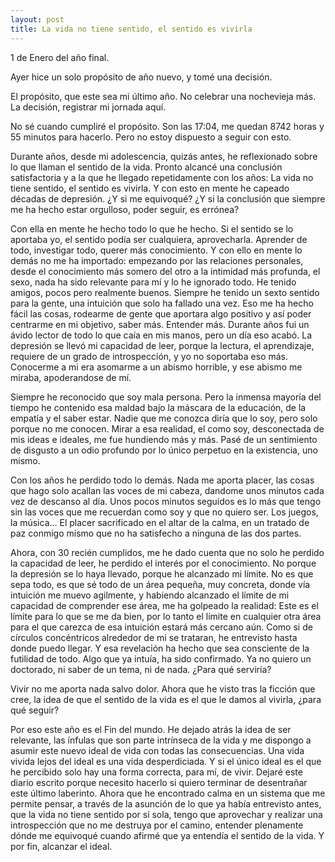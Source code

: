 ```yaml
---
layout: post
title: La vida no tiene sentido, el sentido es vivirla
---
```

1 de Enero del año final.


Ayer hice un solo propósito de año nuevo, y tomé una decisión.

El propósito, que este sea mi último año. No celebrar una nochevieja más.
La decisión, registrar mi jornada aquí. 

No sé cuando cumpliré el propósito. Son las 17:04, me quedan 8742 horas y 55 minutos para hacerlo. Pero no estoy dispuesto a seguir con esto.

Durante años, desde mi adolescencia, quizás antes, he reflexionado sobre lo que llaman el sentido de la vida. Pronto alcancé una conclusión satisfactoria y a la que he llegado repetidamente con los años: La vida no tiene sentido, el sentido es vivirla. Y con esto en mente he capeado décadas de depresión. ¿Y si me equivoqué? ¿Y si la conclusión que siempre me ha hecho estar orgulloso, poder seguir, es errónea?

Con ella en mente he hecho todo lo que he hecho. Si el sentido se lo aportaba yo, el sentido podía ser cualquiera, aprovecharla. Aprender de todo, investigar todo, querer más conocimiento. Y con ello en mente lo demás no me ha importado: empezando por las relaciones personales, desde el conocimiento más somero del otro a la intimidad más profunda, el sexo, nada ha sido relevante para mí y lo he ignorado todo. He tenido amigos, pocos pero realmente buenos. Siempre he tenido un sexto sentido para la gente, una intuición que solo ha fallado una vez. Eso me ha hecho fácil las cosas, rodearme de gente que aportara algo positivo y así poder centrarme en mi objetivo, saber más. Entender más. Durante años fui un ávido lector de todo lo que caía en mis manos, pero un día eso acabó. La depresión se llevó mi capacidad de leer, porque la lectura, el aprendizaje, requiere de un grado de introspección, y yo no soportaba eso más. Conocerme a mi era asomarme a un abismo horrible, y ese abismo me miraba, apoderandose de mí. 

Siempre he reconocido que soy mala persona. Pero la inmensa mayoría del tiempo he contenido esa maldad bajo la máscara de la educación, de la empatía y el saber estar. Nadie que me conozca diría que lo soy, pero solo porque no me conocen. Mirar a esa realidad, el como soy, desconectada de mis ideas e ideales, me fue hundiendo más y más. Pasé de un sentimiento de disgusto a un odio profundo por lo único perpetuo en la existencia, uno mismo. 

Con los años he perdido todo lo demás. Nada me aporta placer, las cosas que hago solo acallan las voces de mi cabeza, dandome unos minutos cada vez de descanso al día. Unos pocos minutos seguidos es lo más que tengo sin las voces que me recuerdan como soy y que no quiero ser. Los juegos, la música... El placer sacrificado en el altar de la calma, en un tratado de paz conmigo mismo que no ha satisfecho a ninguna de las dos partes. 

Ahora, con 30 recién cumplidos, me he dado cuenta que no solo he perdido la capacidad de leer, he perdido el interés por el conocimiento. No porque la depresión se lo haya llevado, porque he alcanzado mi límite. No es que sepa todo, es que sé todo de un área pequeña, muy concreta, donde vía intuición me muevo agilmente, y habiendo alcanzado el límite de mi capacidad de comprender ese área, me ha golpeado la realidad: Este es el límite para lo que se me da bien, por lo tanto el límite en cualquier otra área para el que carezca de esa intuición estará más cercano aún. Como si de círculos concéntricos alrededor de mi se trataran, he entrevisto hasta donde puedo llegar. Y esa revelación ha hecho que sea consciente de la futilidad de todo. Algo que ya intuía, ha sido confirmado. Ya no quiero un doctorado, ni saber de un tema, ni de nada. ¿Para qué serviría? 

Vivir no me aporta nada salvo dolor. Ahora que he visto tras la ficción que cree, la idea de que el sentido de la vida es el que le damos al vivirla, ¿para qué seguir?

Por eso este año es el Fin del mundo. He dejado atrás la idea de ser relevante, las ínfulas que son parte intrínseca de la vida y me dispongo a asumir este nuevo ideal de vida con todas las consecuencias. Una vida vivida lejos del ideal es una vida desperdiciada. Y si el único ideal es el que he percibido solo hay una forma correcta, para mí, de vivir. Dejaré este diario escrito porque necesito hacerlo si quiero terminar de desentrañar este último laberinto. Ahora que he encontrado calma en un sistema que me permite pensar, a través de la asunción de lo que ya había entrevisto antes, que la vida no tiene sentido por sí sola, tengo que aprovechar y realizar una introspección que no me destruya por el camino, entender plenamente dónde me equivoqué cuando afirmé que ya entendía el sentido de la vida. Y por fin, alcanzar el ideal.
